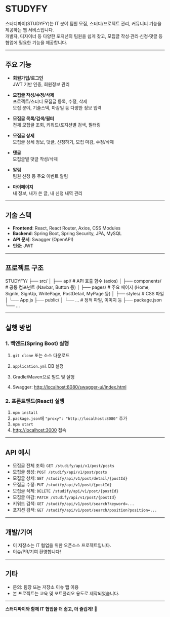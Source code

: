 # STUDYFY

스터디파이(STUDYFY)는 IT 분야 팀원 모집, 스터디/프로젝트 관리, 커뮤니티 기능을 제공하는 웹 서비스입니다.  
개발자, 디자이너 등 다양한 포지션의 팀원을 쉽게 찾고, 모집글 작성·관리·신청·댓글 등 협업에 필요한 기능을 제공합니다.

---

## 주요 기능

- **회원가입/로그인**  
  JWT 기반 인증, 회원정보 관리

- **모집글 작성/수정/삭제**  
  프로젝트/스터디 모집글 등록, 수정, 삭제  
  모집 분야, 기술스택, 마감일 등 다양한 정보 입력

- **모집글 목록/검색/필터**  
  전체 모집글 조회, 키워드/포지션별 검색, 필터링

- **모집글 상세**  
  모집글 상세 정보, 댓글, 신청하기, 모집 마감, 수정/삭제

- **댓글**  
  모집글별 댓글 작성/삭제

- **알림**  
  팀원 신청 등 주요 이벤트 알림

- **마이페이지**  
  내 정보, 내가 쓴 글, 내 신청 내역 관리

---

## 기술 스택

- **Frontend**: React, React Router, Axios, CSS Modules
- **Backend**: Spring Boot, Spring Security, JPA, MySQL
- **API 문서**: Swagger (OpenAPI)
- **인증**: JWT

---

## 프로젝트 구조
STUDYFY/
├── src/
│   ├── api/           # API 호출 함수 (axios)
│   ├── components/    # 공통 컴포넌트 (Navbar, Button 등)
│   ├── pages/         # 주요 페이지 (Home, SignIn, SignUp, WritePage, PostDetail, MyPage 등)
│   ├── styles/        # CSS 파일
│   └── App.js
├── public/
│   └── ...            # 정적 파일, 이미지 등
├── package.json
└── ...


---

## 실행 방법

### 1. 백엔드(Spring Boot) 실행

1. `git clone` 또는 소스 다운로드
2. `application.yml` DB 설정
3. Gradle/Maven으로 빌드 및 실행

4. Swagger: [http://localhost:8080/swagger-ui/index.html](http://localhost:8080/swagger-ui/index.html)

### 2. 프론트엔드(React) 실행

1. `npm install`
2. `package.json`에 `"proxy": "http://localhost:8080"` 추가
3. `npm start`
4. [http://localhost:3000](http://localhost:3000) 접속

---

## API 예시

- 모집글 전체 조회: `GET /studify/api/v1/post/posts`
- 모집글 생성: `POST /studify/api/v1/post/posts`
- 모집글 상세: `GET /studify/api/v1/post/detail/{postId}`
- 모집글 수정: `PUT /studify/api/v1/post/{postId}`
- 모집글 삭제: `DELETE /studify/api/v1/post/{postId}`
- 모집글 마감: `PATCH /studify/api/v1/post/{postId}`
- 키워드 검색: `GET /studify/api/v1/post/search?keyword=...`
- 포지션 검색: `GET /studify/api/v1/post/search/position?position=...`

---

## 개발/기여

- 이 저장소는 IT 협업을 위한 오픈소스 프로젝트입니다.
- 이슈/PR/기여 환영합니다!

---

## 기타

- 문의: 팀장 또는 저장소 이슈 탭 이용
- 본 프로젝트는 교육 및 포트폴리오 용도로 제작되었습니다.

---

**스터디파이와 함께 IT 협업을 더 쉽고, 더 즐겁게!** 🚀
